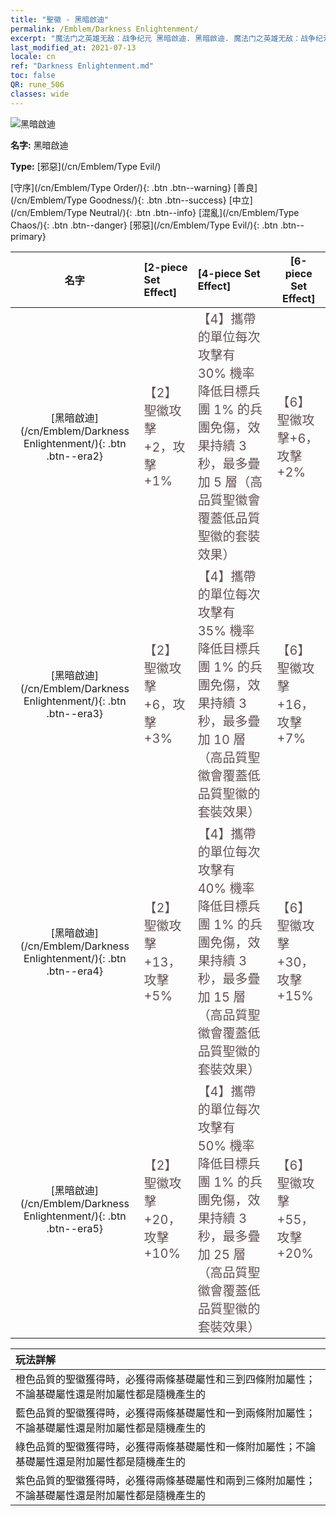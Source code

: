 ```yaml
---
title: "聖徽 - 黑暗啟迪"
permalink: /Emblem/Darkness Enlightenment/
excerpt: "魔法门之英雄无敌：战争纪元 黑暗啟迪. 黑暗啟迪. 魔法门之英雄无敌：战争纪元 聖徽 黑暗啟迪. 魔法门之英雄无敌：战争纪元 邪惡 黑暗啟迪"
last_modified_at: 2021-07-13
locale: cn
ref: "Darkness Enlightenment.md"
toc: false
QR: rune_506
classes: wide
---
```


  ![黑暗啟迪](/images/r/rune_icon_506.png)

 **名字:** 黑暗啟迪

 **Type:** [邪惡](/cn/Emblem/Type Evil/)

  [守序](/cn/Emblem/Type Order/){: .btn .btn--warning}   [善良](/cn/Emblem/Type Goodness/){: .btn .btn--success}   [中立](/cn/Emblem/Type Neutral/){: .btn .btn--info}   [混亂](/cn/Emblem/Type Chaos/){: .btn .btn--danger}   [邪惡](/cn/Emblem/Type Evil/){: .btn .btn--primary} 

  |  名字    | [2-piece Set Effect] | [4-piece Set Effect] | [6-piece Set Effect]  | 
  |:-----------------------:|:-------------------|:-----------------|----------------| 
  | [黑暗啟迪](/cn/Emblem/Darkness Enlightenment/){: .btn .btn--era2} | <span style="color: #645252;font-size:20px">【2】聖徽攻擊 +2，攻擊 +1%</span> | <span style="color: #645252;font-size:20px">【4】攜帶的單位每次攻擊有 30% 機率降低目標兵團 1% 的兵團免傷，效果持續 3 秒，最多疊加 5 層（高品質聖徽會覆蓋低品質聖徽的套裝效果）</span> | <span style="color: #645252;font-size:20px">【6】聖徽攻擊+6，攻擊+2%</span> | 
  | [黑暗啟迪](/cn/Emblem/Darkness Enlightenment/){: .btn .btn--era3} | <span style="color: #645252;font-size:20px">【2】聖徽攻擊 +6，攻擊 +3%</span> | <span style="color: #645252;font-size:20px">【4】攜帶的單位每次攻擊有 35% 機率降低目標兵團 1% 的兵團免傷，效果持續 3 秒，最多疊加 10 層（高品質聖徽會覆蓋低品質聖徽的套裝效果）</span> | <span style="color: #645252;font-size:20px">【6】聖徽攻擊+16，攻擊+7%</span> | 
  | [黑暗啟迪](/cn/Emblem/Darkness Enlightenment/){: .btn .btn--era4} | <span style="color: #645252;font-size:20px">【2】聖徽攻擊 +13，攻擊 +5%</span> | <span style="color: #645252;font-size:20px">【4】攜帶的單位每次攻擊有 40% 機率降低目標兵團 1% 的兵團免傷，效果持續 3 秒，最多疊加 15 層（高品質聖徽會覆蓋低品質聖徽的套裝效果）</span> | <span style="color: #645252;font-size:20px">【6】聖徽攻擊+30，攻擊+15%</span> | 
  | [黑暗啟迪](/cn/Emblem/Darkness Enlightenment/){: .btn .btn--era5} | <span style="color: #645252;font-size:20px">【2】聖徽攻擊 +20，攻擊 +10%</span> | <span style="color: #645252;font-size:20px">【4】攜帶的單位每次攻擊有 50% 機率降低目標兵團 1% 的兵團免傷，效果持續 3 秒，最多疊加 25 層（高品質聖徽會覆蓋低品質聖徽的套裝效果）</span> | <span style="color: #645252;font-size:20px">【6】聖徽攻擊+55，攻擊+20%</span> | 

  |         玩法詳解            | 
  |:-------------------------------|
  | 橙色品質的聖徽獲得時，必獲得兩條基礎屬性和三到四條附加屬性；不論基礎屬性還是附加屬性都是隨機產生的 |
  | 藍色品質的聖徽獲得時，必獲得兩條基礎屬性和一到兩條附加屬性；不論基礎屬性還是附加屬性都是隨機產生的 |
  | 綠色品質的聖徽獲得時，必獲得兩條基礎屬性和一條附加屬性；不論基礎屬性還是附加屬性都是隨機產生的 |
  | 紫色品質的聖徽獲得時，必獲得兩條基礎屬性和兩到三條附加屬性；不論基礎屬性還是附加屬性都是隨機產生的 |
